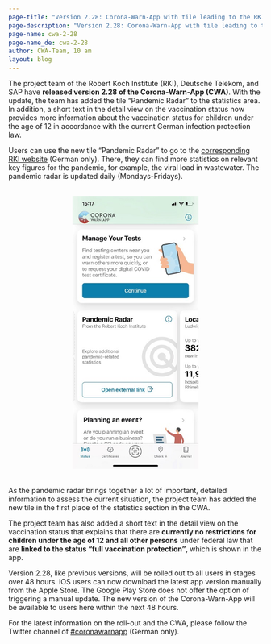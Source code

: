 ```yaml
---
page-title: "Version 2.28: Corona-Warn-App with tile leading to the RKI’s pandemic radar"
page-description: "Version 2.28: Corona-Warn-App with tile leading to the RKI’s pandemic radar"
page-name: cwa-2-28
page-name_de: cwa-2-28
author: CWA-Team, 10 am
layout: blog
---
```


The project team of the Robert Koch Institute (RKI), Deutsche Telekom, and SAP have **released version 2.28 of the Corona-Warn-App (CWA)**. With the update, the team has added the tile “Pandemic Radar” to the statistics area. In addition, a short text in the detail view on the vaccination status now provides more information about the vaccination status for children under the age of 12 in accordance with the current German infection protection law.  


<!-- overview -->

Users can use the new tile “Pandemic Radar” to go to the [corresponding RKI website](https://www.rki.de/DE/Content/InfAZ/N/Neuartiges_Coronavirus/Situationsberichte/COVID-19-Trends/COVID-19-Trends.html?__blob=publicationFile#/home) (German only). There, they can find more statistics on relevant key figures for the pandemic, for example, the viral load in wastewater. The pandemic radar is updated daily (Mondays-Fridays). 

<br>
<center> 
<img src="./pandemic-radar.jpg" title="Kachel Pandemieradar" style="align: center" width=250>
</center>
<br>

As the pandemic radar brings together a lot of important, detailed information to assess the current situation, the project team has added the new tile in the first place of the statistics section in the CWA. 

The project team has also added a short text in the detail view on the vaccination status that explains that there are **currently no restrictions for children under the age of 12 and all other persons** under federal law that are **linked to the status “full vaccination protection”**, which is shown in the app. 

Version 2.28, like previous versions, will be rolled out to all users in stages over 48 hours. iOS users can now download the latest app version manually from the Apple Store. The Google Play Store does not offer the option of triggering a manual update. The new version of the Corona-Warn-App will be available to users here within the next 48 hours.

For the latest information on the roll-out and the CWA, please follow the Twitter channel of [#coronawarnapp](https://twitter.com/coronawarnapp) (German only).

